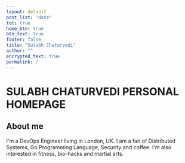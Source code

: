 ```yaml
---
layout: default
post_list: "date"
toc: true
home_btn: true
btn_text: true
footer: false
title: "Sulabh Chaturvedi"
author: ""
encrypted_text: true
permalink: /
---
```


# SULABH CHATURVEDI PERSONAL HOMEPAGE

## About me

I'm a DevOps Engineer living in London, UK. I am a fan of Distributed Systems, Go Programming Language, Security and coffee. I'm also interested in fitness, bio-hacks and martial arts.
